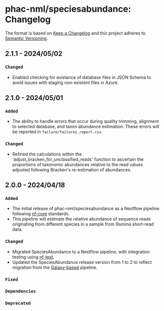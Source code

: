 # phac-nml/speciesabundance: Changelog

The format is based on [Keep a Changelog](https://keepachangelog.com/en/1.0.0/)
and this project adheres to [Semantic Versioning](https://semver.org/spec/v2.0.0.html).

## 2.1.1 - 2024/05/02

### `Changed`

- Enabled checking for existance of database files in JSON Schema to avoid issues with staging non-existent files in Azure.

## 2.1.0 - 2024/05/01

### `Added`

- The ability to handle errors that occur during quality trimming, alignment to selected database, and taxon abundance estimation. These errors will be reported in `failure/failures_report.csv`.

### `Changed`

- Refined the calculations within the 'adjust_bracken_for_unclassified_reads' function to ascertain the proportions of taxonomic abundances relative to the read values adjusted following Bracken's re-estimation of abundances.

## 2.0.0 - 2024/04/18

### `Added`

- The initial release of phac-nml/speciesabundance as a Nextflow pipeline following [nf-core](https://nf-co.re/) standards.
- This pipeline will estimate the relative abundance of sequence reads originating from different species in a sample from Illumina short-read data.

### `Changed`

- Migrated SpeciesAbundance to a Nextflow pipeline, with integration testing using [nf-test](https://www.nf-test.com/).
- Updated the SpeciesAbundance release version from 1 to 2 to reflect migration from the [Galaxy-based](https://github.com/Public-Health-Bioinformatics/irida-plugin-species-abundance) pipeline.

### `Fixed`

### `Dependencies`

### `Deprecated`
